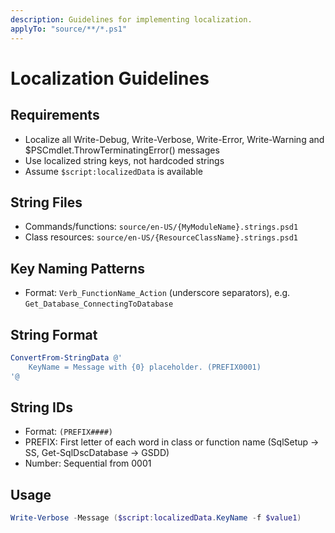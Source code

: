 ```yaml
---
description: Guidelines for implementing localization.
applyTo: "source/**/*.ps1"
---
```


# Localization Guidelines

## Requirements
- Localize all Write-Debug, Write-Verbose, Write-Error, Write-Warning and $PSCmdlet.ThrowTerminatingError() messages
- Use localized string keys, not hardcoded strings
- Assume `$script:localizedData` is available

## String Files
- Commands/functions: `source/en-US/{MyModuleName}.strings.psd1`
- Class resources: `source/en-US/{ResourceClassName}.strings.psd1`

## Key Naming Patterns
- Format: `Verb_FunctionName_Action` (underscore separators), e.g. `Get_Database_ConnectingToDatabase`

## String Format
```powershell
ConvertFrom-StringData @'
    KeyName = Message with {0} placeholder. (PREFIX0001)
'@
```

## String IDs
- Format: `(PREFIX####)`
- PREFIX: First letter of each word in class or function name (SqlSetup → SS, Get-SqlDscDatabase → GSDD)
- Number: Sequential from 0001

## Usage
```powershell
Write-Verbose -Message ($script:localizedData.KeyName -f $value1)
```
